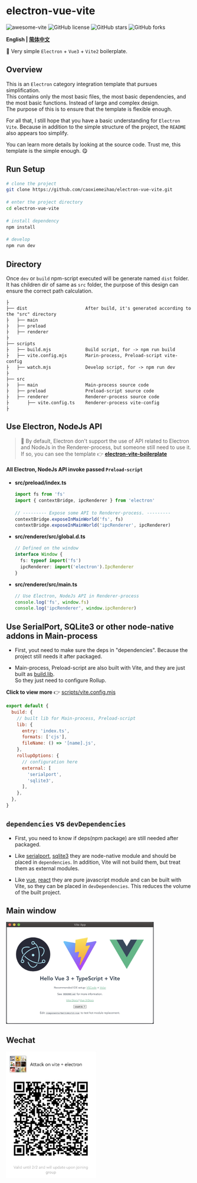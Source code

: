 # electron-vue-vite

![awesome-vite](https://camo.githubusercontent.com/abb97269de2982c379cbc128bba93ba724d8822bfbe082737772bd4feb59cb54/68747470733a2f2f63646e2e7261776769742e636f6d2f73696e647265736f726875732f617765736f6d652f643733303566333864323966656437386661383536353265336136336531353464643865383832392f6d656469612f62616467652e737667)
![GitHub license](https://img.shields.io/github/license/caoxiemeihao/electron-vue-vite?style=flat)
![GitHub stars](https://img.shields.io/github/stars/caoxiemeihao/electron-vue-vite?color=fa6470&style=flat)
![GitHub forks](https://img.shields.io/github/forks/caoxiemeihao/electron-vue-vite?style=flat)


**English | [简体中文](README.zh-CN.md)**

🥳 Very simple `Electron` + `Vue3` + `Vite2` boilerplate.

## Overview

This is an `Electron` category integration template that pursues simplification.  
This contains only the most basic files, the most basic dependencies, and the most basic functions. Instead of large and complex design.  
The purpose of this is to ensure that the template is flexible enough.

For all that, I still hope that you have a basic understanding for `Electron` `Vite`. Because in addition to the simple structure of the project, the `README` also appears too simplify.

You can learn more details by looking at the source code. Trust me, this template is the simple enough. 😋

## Run Setup

  ```bash
  # clone the project
  git clone https://github.com/caoxiemeihao/electron-vue-vite.git

  # enter the project directory
  cd electron-vue-vite

  # install dependency
  npm install

  # develop
  npm run dev
  ```

## Directory

Once `dev` or `build` npm-script executed will be generate named `dist` folder. It has children dir of same as `src` folder, the purpose of this design can ensure the correct path calculation.

```tree
├
├── dist                      After build, it's generated according to the "src" directory
├   ├── main
├   ├── preload
├   ├── renderer
├
├── scripts
├   ├── build.mjs             Build script, for -> npm run build
├   ├── vite.config.mjs       Marin-process, Preload-script vite-config
├   ├── watch.mjs             Develop script, for -> npm run dev
├
├── src
├   ├── main                  Main-process source code
├   ├── preload               Preload-script source code
├   ├── renderer              Renderer-process source code
├       ├── vite.config.ts    Renderer-process vite-config
├
```

## Use Electron, NodeJs API

> 🚧 By default, Electron don't support the use of API related to Electron and NodeJs in the Renderer-process, but someone still need to use it. If so, you can see the template 👉 **[electron-vite-boilerplate](https://github.com/caoxiemeihao/electron-vite-boilerplate)**

#### All Electron, NodeJs API invoke passed `Preload-script`

* **src/preload/index.ts**

  ```typescript
  import fs from 'fs'
  import { contextBridge, ipcRenderer } from 'electron'

  // --------- Expose some API to Renderer-process. ---------
  contextBridge.exposeInMainWorld('fs', fs)
  contextBridge.exposeInMainWorld('ipcRenderer', ipcRenderer)
  ```

* **src/renderer/src/global.d.ts**

  ```typescript
  // Defined on the window
  interface Window {
    fs: typeof import('fs')
    ipcRenderer: import('electron').IpcRenderer
  }
  ```

* **src/renderer/src/main.ts**

  ```typescript
  // Use Electron, NodeJs API in Renderer-process
  console.log('fs', window.fs)
  console.log('ipcRenderer', window.ipcRenderer)
  ```

## Use SerialPort, SQLite3 or other node-native addons in Main-process

- First, yout need to make sure the deps in "dependencies". Because the project still needs it after packaged.

- Main-process, Preload-script are also built with Vite, and they are just built as [build.lib](https://vitejs.dev/config/#build-lib).  
So they just need to configure Rollup.

**Click to view more** 👉 [scripts/vite.config.mjs](https://github.com/caoxiemeihao/electron-vue-vite/blob/main/scripts/vite.config.mjs)

```js
export default {
  build: {
    // built lib for Main-process, Preload-script
    lib: {
      entry: 'index.ts',
      formats: ['cjs'],
      fileName: () => '[name].js',
    },
    rollupOptions: {
      // configuration here
      external: [
        'serialport',
        'sqlite3',
      ],
    },
  },
}
```

## `dependencies` vs `devDependencies`

- First, you need to know if deps(npm package) are still needed after packaged.

- Like [serialport](https://www.npmjs.com/package/serialport), [sqlite3](https://www.npmjs.com/package/sqlite3) they are node-native module and should be placed in `dependencies`. In addition, Vite will not build them, but treat them as external modules.

- Like [vue](https://www.npmjs.com/package/vue), [react](https://www.npmjs.com/package/react) they are pure javascript module and can be built with Vite, so they can be placed in `devDependencies`. This reduces the volume of the built project.

## Main window
<img width="400px" src="https://raw.githubusercontent.com/caoxiemeihao/blog/main/electron-vue-vite/screenshot/electron-15.png" />

## Wechat

<img width="244px" src="https://raw.githubusercontent.com/caoxiemeihao/blog/main/assets/wechat/group/qrcode.jpg" />

